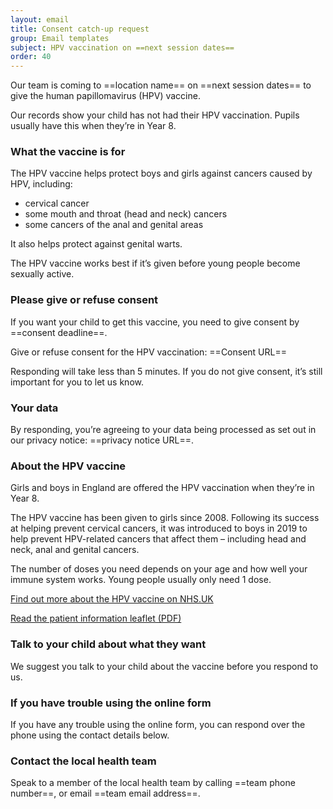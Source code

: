 ```yaml
---
layout: email
title: Consent catch-up request
group: Email templates
subject: HPV vaccination on ==next session dates==
order: 40
---
```


Our team is coming to ==location name== on ==next session dates== to give the human papillomavirus (HPV) vaccine.

Our records show your child has not had their HPV vaccination. Pupils usually have this when they’re in Year 8.

### What the vaccine is for

The HPV vaccine helps protect boys and girls against cancers caused by HPV, including:

- cervical cancer
- some mouth and throat (head and neck) cancers
- some cancers of the anal and genital areas

It also helps protect against genital warts.

The HPV vaccine works best if it’s given before young people become sexually active.

### Please give or refuse consent

If you want your child to get this vaccine, you need to give consent by ==consent deadline==.

Give or refuse consent for the HPV vaccination:
==Consent URL==

Responding will take less than 5 minutes. If you do not give consent, it’s still important for you to let us know.

### Your data

By responding, you’re agreeing to your data being processed as set out in our privacy notice: ==privacy notice URL==.

### About the HPV vaccine

Girls and boys in England are offered the HPV vaccination when they’re in Year 8.

The HPV vaccine has been given to girls since 2008. Following its success at helping prevent cervical cancers, it was introduced to boys in 2019 to help prevent HPV-related cancers that affect them – including head and neck, anal and genital cancers.

The number of doses you need depends on your age and how well your immune system works. Young people usually only need 1 dose.

[Find out more about the HPV vaccine on NHS.UK](https://www.nhs.uk/conditions/vaccinations/hpv-human-papillomavirus-vaccine/)

[Read the patient information leaflet (PDF)](https://www.medicines.org.uk/emc/files/pil.7330.pdf)

### Talk to your child about what they want

We suggest you talk to your child about the vaccine before you respond to us.

### If you have trouble using the online form

If you have any trouble using the online form, you can respond over the phone using the contact details below.

### Contact the local health team

Speak to a member of the local health team by calling ==team phone number==, or email ==team email address==.
